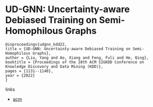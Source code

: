 # UD-GNN: Uncertainty-aware Debiased Training on Semi-Homophilous Graphs

```
@inproceedings{udgnn_kdd22,
title = {UD-GNN: Uncertainty-aware Debiased Training on Semi-Homophilous Graphs},
author = {Liu, Yang and Ao, Xiang and Feng, Fuli and He, Qing},
booktitle = {Proceedings of the 28th ACM SIGKDD Conference on Knowledge Discovery and Data Mining (KDD)},
pages = {1131--1140},
year = {2022}
}
```

links
- [acm](https://dl.acm.org/doi/10.1145/3534678.3539483)

